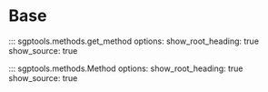 # Base

::: sgptools.methods.get_method
    options:
      show_root_heading: true
      show_source: true

::: sgptools.methods.Method
    options:
      show_root_heading: true
      show_source: true